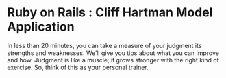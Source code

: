 # Ruby on Rails : Cliff Hartman Model Application

In less than 20 minutes, you can take a measure of your judgment its strengths and weaknesses. We’ll give you tips about what you can improve and how. Judgment is like a muscle; it grows stronger with the right kind of exercise. So, think of this as your personal trainer.
